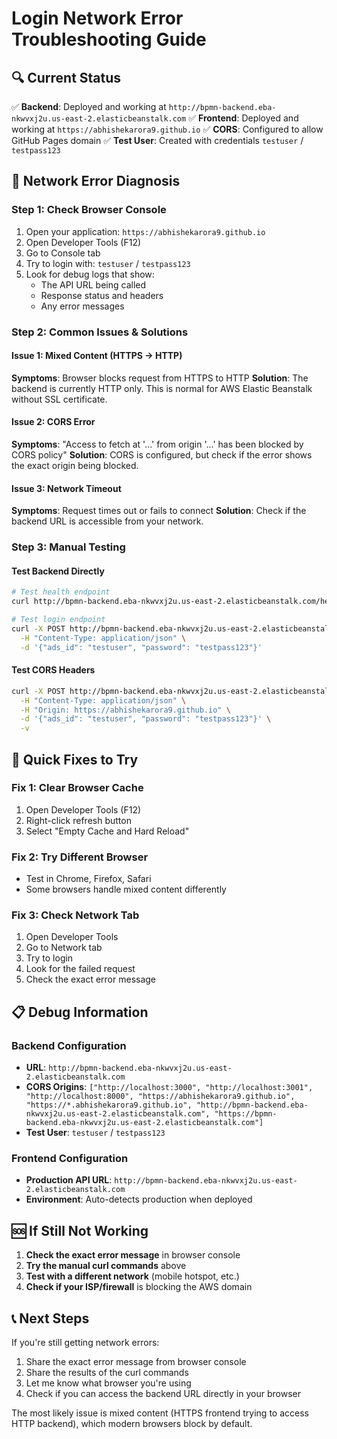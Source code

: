 # Login Network Error Troubleshooting Guide

## 🔍 **Current Status**

✅ **Backend**: Deployed and working at `http://bpmn-backend.eba-nkwvxj2u.us-east-2.elasticbeanstalk.com`
✅ **Frontend**: Deployed and working at `https://abhishekarora9.github.io`
✅ **CORS**: Configured to allow GitHub Pages domain
✅ **Test User**: Created with credentials `testuser` / `testpass123`

## 🚨 **Network Error Diagnosis**

### **Step 1: Check Browser Console**
1. Open your application: `https://abhishekarora9.github.io`
2. Open Developer Tools (F12)
3. Go to Console tab
4. Try to login with: `testuser` / `testpass123`
5. Look for debug logs that show:
   - The API URL being called
   - Response status and headers
   - Any error messages

### **Step 2: Common Issues & Solutions**

#### **Issue 1: Mixed Content (HTTPS → HTTP)**
**Symptoms**: Browser blocks request from HTTPS to HTTP
**Solution**: The backend is currently HTTP only. This is normal for AWS Elastic Beanstalk without SSL certificate.

#### **Issue 2: CORS Error**
**Symptoms**: "Access to fetch at '...' from origin '...' has been blocked by CORS policy"
**Solution**: CORS is configured, but check if the error shows the exact origin being blocked.

#### **Issue 3: Network Timeout**
**Symptoms**: Request times out or fails to connect
**Solution**: Check if the backend URL is accessible from your network.

### **Step 3: Manual Testing**

#### **Test Backend Directly**
```bash
# Test health endpoint
curl http://bpmn-backend.eba-nkwvxj2u.us-east-2.elasticbeanstalk.com/health

# Test login endpoint
curl -X POST http://bpmn-backend.eba-nkwvxj2u.us-east-2.elasticbeanstalk.com/login \
  -H "Content-Type: application/json" \
  -d '{"ads_id": "testuser", "password": "testpass123"}'
```

#### **Test CORS Headers**
```bash
curl -X POST http://bpmn-backend.eba-nkwvxj2u.us-east-2.elasticbeanstalk.com/login \
  -H "Content-Type: application/json" \
  -H "Origin: https://abhishekarora9.github.io" \
  -d '{"ads_id": "testuser", "password": "testpass123"}' \
  -v
```

## 🔧 **Quick Fixes to Try**

### **Fix 1: Clear Browser Cache**
1. Open Developer Tools (F12)
2. Right-click refresh button
3. Select "Empty Cache and Hard Reload"

### **Fix 2: Try Different Browser**
- Test in Chrome, Firefox, Safari
- Some browsers handle mixed content differently

### **Fix 3: Check Network Tab**
1. Open Developer Tools
2. Go to Network tab
3. Try to login
4. Look for the failed request
5. Check the exact error message

## 📋 **Debug Information**

### **Backend Configuration**
- **URL**: `http://bpmn-backend.eba-nkwvxj2u.us-east-2.elasticbeanstalk.com`
- **CORS Origins**: `["http://localhost:3000", "http://localhost:3001", "http://localhost:8000", "https://abhishekarora9.github.io", "https://*.abhishekarora9.github.io", "http://bpmn-backend.eba-nkwvxj2u.us-east-2.elasticbeanstalk.com", "https://bpmn-backend.eba-nkwvxj2u.us-east-2.elasticbeanstalk.com"]`
- **Test User**: `testuser` / `testpass123`

### **Frontend Configuration**
- **Production API URL**: `http://bpmn-backend.eba-nkwvxj2u.us-east-2.elasticbeanstalk.com`
- **Environment**: Auto-detects production when deployed

## 🆘 **If Still Not Working**

1. **Check the exact error message** in browser console
2. **Try the manual curl commands** above
3. **Test with a different network** (mobile hotspot, etc.)
4. **Check if your ISP/firewall** is blocking the AWS domain

## 📞 **Next Steps**

If you're still getting network errors:
1. Share the exact error message from browser console
2. Share the results of the curl commands
3. Let me know what browser you're using
4. Check if you can access the backend URL directly in your browser

The most likely issue is mixed content (HTTPS frontend trying to access HTTP backend), which modern browsers block by default. 
